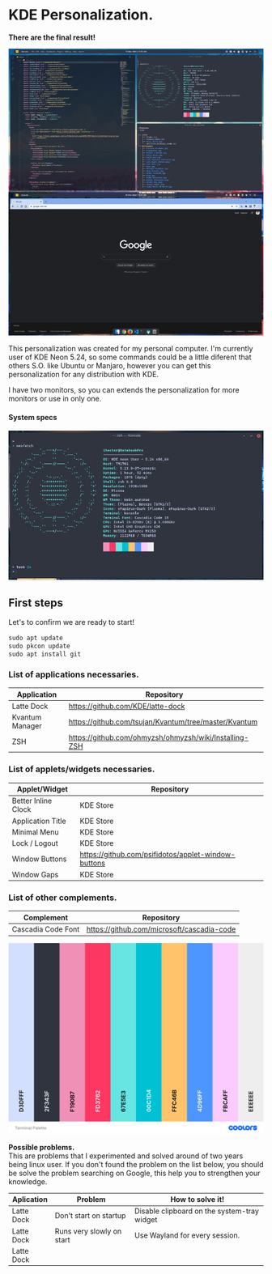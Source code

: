 # KDE Personalization.

**There are the final result!**

![Final result](Images/result.png)

This personalization was created for my personal computer. I'm currently user of KDE Neon 5.24, so some commands could be a little diferent that others S.O. like Ubuntu or Manjaro, however you can get this personalization for any distribution with KDE.

I have two monitors, so you can extends the personalization for more monitors or use in only one.

#### **System specs**

![Neofetch](Images/neofetch.png)

## First steps

Let's to confirm we are ready to start!

```
sudo apt update
sudo pkcon update
sudo apt install git
```

### List of applications necessaries.

| Application     | Repository                                             |
| --------------- | ------------------------------------------------------ |
| Latte Dock      | https://github.com/KDE/latte-dock                      |
| Kvantum Manager | https://github.com/tsujan/Kvantum/tree/master/Kvantum  |
| ZSH             | https://github.com/ohmyzsh/ohmyzsh/wiki/Installing-ZSH |

### List of applets/widgets necessaries.

| Applet/Widget       | Repository                                          |
| ------------------- | --------------------------------------------------- |
| Better Inline Clock | KDE Store                                           |
| Application Title   | KDE Store                                           |
| Minimal Menu        | KDE Store                                           |
| Lock / Logout       | KDE Store                                           |
| Window Buttons      | https://github.com/psifidotos/applet-window-buttons |
| Window Gaps         | KDE Store                                           |

### List of other complements.

| Complement         | Repository                                 |
| ------------------ | ------------------------------------------ |
| Cascadia Code Font | https://github.com/microsoft/cascadia-code |

![Terminal palette](Images/TerminalPalette.png)

**Possible problems.**  
This are problems that I experimented and solved around of two years being linux user. If you don't found the problem on the list below, you should be solve the problem searching on Google, this help you to strengthen your knowledge.

| Aplication | Problem                   | How to solve it!                            |
| ---------- | ------------------------- | ------------------------------------------- |
| Latte Dock | Don't start on startup    | Disable clipboard on the system-tray widget |
| Latte Dock | Runs very slowly on start | Use Wayland for every session.              |
| Latte Dock |                           |
